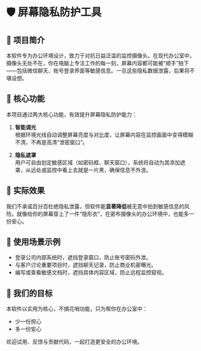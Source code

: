 # 🛡️ 屏幕隐私防护工具

## 📌 项目简介

本软件专为办公环境设计，致力于对抗日益泛滥的监控摄像头。在现代办公室中，摄像头无处不在，你在电脑上专注工作的每一刻，屏幕内容都可能被“顺手”拍下——包括微信聊天、账号登录界面等敏感信息。一旦这些隐私数据泄露，后果将不堪设想。

## 🔧 核心功能

本项目通过两大核心功能，有效提升屏幕隐私防护能力：

1. **智能调光**  
   根据环境光线自动调整屏幕亮度与对比度，让屏幕内容在监控画面中变得模糊不清，不再是高清“泄密窗口”。

2. **隐私遮罩**  
   用户可自由划定敏感区域（如密码框、聊天窗口），系统将自动为其添加遮罩，从远处或监控中看上去就是一片黑，确保信息不外泄。

## 🎯 实际效果

我们不承诺百分百杜绝隐私泄露，但软件能**显著降低**被无意中拍到敏感信息的风险。就像给你的屏幕穿上了一件“隐形衣”，在密布摄像头的办公环境中，也能多一份安心。

## 💼 使用场景示例

- 登录公司内部系统时，遮挡登录窗口，防止账号密码外泄。
- 与客户讨论重要项目时，遮挡聊天记录，防止商业机密曝光。
- 编写或查看敏感文档时，遮挡具体内容区域，防止远程监控窥视。

## 🎯 我们的目标

本软件以实用为核心，不搞花哨功能，只为帮你在办公室中：

- 少一份担心  
- 多一份安心

欢迎试用、反馈与贡献代码，一起打造更安全的办公环境。
